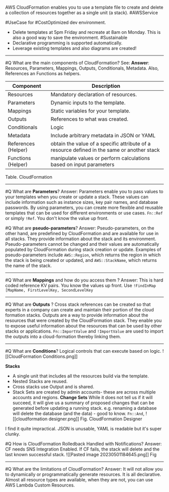 AWS CloudFormation enables you to use a template file to create and delete a collection of resources together as a single unit (a stack). #AWSService 

#UseCase for #CostOptimized dev environment.
- Delete templates at 5pm Friday and recreate at 8am on Monday. This is also a good way to save the environment. #Sustainable 
- Declarative programming is supported automatically.
- Leverage existing templates and also diagrams are created!
---

#Q What are the main components of CloudFormation?
See:
**Answer**:  Resources, Parameters, Mappings, Outputs, Conditionals, Metadata. Also, References an Functions as helpers.

| Component           | Description                                                                                 |
| ------------------- | ------------------------------------------------------------------------------------------- |
| Resources           | Mandatory declaration of resources.                                                         |
| Parameters          | Dynamic inputs to the template.                                                             |
| Mappings            | Static variables for your template.                                                         |
| Outputs             | References to what was created.                                                             |
| Conditionals        | Logic                                                                                       |
| Metadata            | Include arbitrary metadata in JSON or YAML                                                  |
| References (Helper) | obtain the value of a specific attribute of a resource defined in the same or another stack |
| Functions (Helper)  | manipulate values or perform calculations based on input parameters                                                                                            |

Table. CloudFormation

---

#Q What are **Parameters**?
Answer: Parameters enable you to pass values to your templates when you create or update a stack. These values can include information such as instance sizes, key pair names, and database passwords. By using parameters, you can create more flexible and reusable templates that can be used for different environments or use cases.
`Fn::Ref` or simply `!Ref`. You don't know the value up front.

#Q What are **pseudo-parameters**?
Answer: Pseudo-parameters, on the other hand, are predefined by CloudFormation and are available for use in all stacks. They provide information about the stack and its environment. Pseudo-parameters cannot be changed and their values are automatically populated by CloudFormation during stack creation or update. Examples of pseudo-parameters include `AWS::Region`, which returns the region in which the stack is being created or updated, and `AWS::StackName`, which returns the name of the stack.

---

#Q What are **Mappings** and how do you access them ?
Answer: This is hard coded reference KV pairs. You know the values up front. Use `!FindInMap [MapName, FirstLevelKey, SecondLevelKey`

---

#Q What are **Outputs** ?
Cross stack references can be created so that experts in a company can create and maintain their portion of the cloud formation stacks. Outputs are a way to provide information about the resources that were created by the CloudFormation stack. They enable you to expose useful information about the resources that can be used by other stacks or applications.
`Fn::ImportValue` and `!ImportValue` are used to import the outputs into a cloud-formation thereby linking them.

---
#Q What are **Conditions**?
Logical controls that can execute based on logic.
![[CloudFormation Conditions.png]]

**Stacks**
- A single unit that includes all the resources build via the template.
- Nested Stacks are reused.
- Cross stacks use Output and is shared.
- Stack Sets are created by admin accounts- these are across multiple accounts and regions.
**Change Sets**
While it does not tell us if it will succeed, it will give us a summary of proposed changes that can be generated before updating a running stack. e.g. renaming a database will delete the database (and the data) - good to know. `Fn::And`, 
![[cloudformation designer.png]]
Fig. CloudFormation Designer

I find it quite impractical. JSON is unusable, YAML is readable but it's super clunky.

#Q How is CloudFormation Rolledback Handled with Notifications?
Answer: CF needs SNS Integration Enabled. If CF fails, the stack will delete and the last known successful stack.
![[Pasted image 20230501184645.png]]
Fig

---

#Q What are the limitations of CloudFormation?
Answer: It will not allow you to dynamically or programmatically generate resources. It is all declarative.  Almost all resource types are available, when they are not, you can use AWS Lambda Custom Resources.
